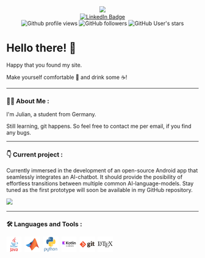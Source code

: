 <div id="header" align="center">
  <img src="https://github.com/julgoetz/julgoetz/assets/133923466/1f832cfb-fb2e-410f-99a1-3f600c67e0bd" width="100"/>  
</div>



<div id="badges"align="center">

  <a href="https://www.linkedin.com/in/julian-g%C3%B6tz-74a151273/">
    <img src="https://img.shields.io/badge/LinkedIn-blue?style=for-the-badge&logo=linkedin&logoColor=white" alt="LinkedIn Badge"/>
  </a>  
 
</div>


<div align="center">
  <img alt="Github profile views " src="https://komarev.com/ghpvc/?username=julgoetz&style=flat-square&color=blue"/>
  <img alt="GitHub followers" src="https://img.shields.io/github/followers/julgoetz?style=social">
  <img alt="GitHub User's stars" src="https://img.shields.io/github/stars/julgoetz?style=social">
</div>





# Hello there! 👋


Happy that you found my site.

Make yourself comfortable 💺 and drink some ☕!


---

### :man_technologist: About Me :
I'm Julian, a student from Germany.

Still learning, git happens. So feel free to contact me per email, if you find any bugs.

---

### :point_down: Current project :
Currently immersed in the development of an open-source Android app that seamlessly integrates an AI-chatbot. It should provide the posibility of effortless transitions between multiple common AI-language-models. Stay tuned as the first prototype will   soon be available in my GitHub repository.

<img src="https://github.com/julgoetz/julgoetz/assets/133923466/09f87e65-90bc-40c9-8de5-9039713ec6f4" width="100"/>

---


### :hammer_and_wrench: Languages and Tools :
<div>
  <img src="https://github.com/devicons/devicon/blob/master/icons/java/java-original-wordmark.svg" title="Java" alt="Java" width="40" height="40"/>&nbsp;
  <img src="https://github.com/devicons/devicon/blob/master/icons/matlab/matlab-original.svg" title="Matlab" alt="Matlab" width="40" height="40"/>&nbsp;
  <img src="https://github.com/devicons/devicon/blob/master/icons/python/python-original-wordmark.svg" title="Python" alt="Python" width="40" height="40"/>&nbsp;
  <img src="https://github.com/devicons/devicon/blob/master/icons/kotlin/kotlin-original-wordmark.svg" title="Kotlin" alt="Kotlin" width="40" height="40"/>&nbsp;
  <img src="https://github.com/devicons/devicon/blob/master/icons/git/git-original-wordmark.svg" title="Git" **alt="Git" width="40" height="40"/>&nbsp;
  <img src="https://github.com/devicons/devicon/blob/master/icons/latex/latex-original.svg" title="Latex" alt="Latex" width="40" height="40"/>
</div>

<!--
**julgoetz/julgoetz** is a ✨ _special_ ✨ repository because its `README.md` (this file) appears on your GitHub profile.

Here are some ideas to get you started:

- 🔭 I’m currently working on ...
- 🌱 I’m currently learning ...
- 👯 I’m looking to collaborate on ...
- 🤔 I’m looking for help with ...
- 💬 Ask me about ...
- 📫 How to reach me: ...
- 😄 Pronouns: ...
- ⚡ Fun fact: ...
-->
